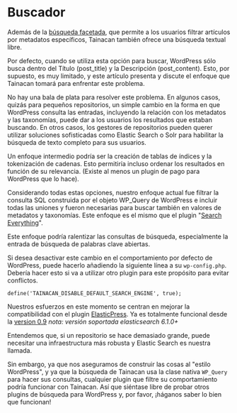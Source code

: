 # Buscador

Además de la [búsqueda facetada](faceted-search.md), que permite a los usuarios filtrar artículos por metadatos específicos, Tainacan también ofrece una búsqueda textual libre.

Por defecto, cuando se utiliza esta opción para buscar, WordPress sólo busca dentro del Título (post_title) y la Descripción (post_content). Esto, por supuesto, es muy limitado, y este artículo presenta y discute el enfoque que Tainacan tomará para enfrentar este problema.

No hay una bala de plata para resolver este problema. En algunos casos, quizás para pequeños repositorios, un simple cambio en la forma en que WordPress consulta las entradas, incluyendo la relación con los metadatos y las taxonomías, puede dar a los usuarios los resultados que estaban buscando. En otros casos, los gestores de repositorios pueden querer utilizar soluciones sofisticadas como Elastic Search o Solr para habilitar la búsqueda de texto completo para sus usuarios.

Un enfoque intermedio podría ser la creación de tablas de índices y la tokenización de cadenas. Esto permitiría incluso ordenar los resultados en función de su relevancia. (Existe al menos un plugin de pago para WordPress que lo hace).

Considerando todas estas opciones, nuestro enfoque actual fue filtrar la consulta SQL construida por el objeto WP_Query de WordPress e incluir todas las uniones y fueron necesarias para buscar también en valores de metadatos y taxonomías. Este enfoque es el mismo que el plugin "[Search Everything](https://wordpress.org/plugins/search-everything/)".

Este enfoque podría ralentizar las consultas de búsqueda, especialmente la entrada de búsqueda de palabras clave abiertas.

Si desea desactivar este cambio en el comportamiento por defecto de WordPress, puede hacerlo añadiendo la siguiente línea a su `wp-config.php`. Debería hacer esto si va a utilizar otro plugin para este propósito para evitar conflictos.

```
define('TAINACAN_DISABLE_DEFAULT_SEARCH_ENGINE', true);
```
Nuestros esfuerzos en este momento se centran en mejorar la compatibilidad con el plugin [ElasticPress](https://wordpress.org/plugins/elasticpress/). Ya es totalmente funcional desde la [version 0.9](https://tainacan.org/blog/2019/05/20/tainacan-beta-0-9-elastic-search-new-gutenberg-block-and-importers/)
*nota: versión soportada elasticsearch 6.1.0+*

Entendemos que, si un repositorio se hace demasiado grande, puede necesitar una infraestructura más robusta y Elastic Search es nuestra llamada.

Sin embargo, ya que nos aseguramos de construir las cosas al "estilo WordPress", y ya que la búsqueda de Tainacan usa la clase nativa `WP_Query` para hacer sus consultas, cualquier plugin que filtre su comportamiento podría funcionar con Tainacan. Así que siéntase libre de probar otros plugins de búsqueda para WordPress y, por favor, ¡háganos saber lo bien que funcionan!
